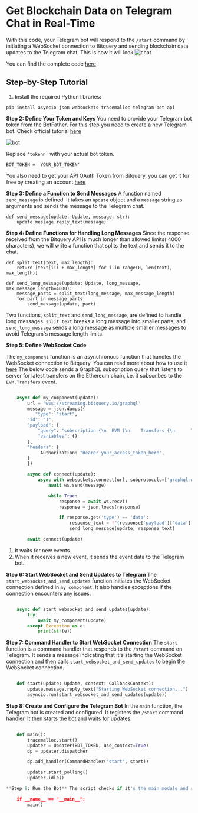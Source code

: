 # Get Blockchain Data on Telegram Chat in Real-Time

With this code, your Telegram bot will respond to the `/start` command by initiating a WebSocket connection to Bitquery and sending blockchain data updates to the Telegram chat.
This is how it will look ![chat](/img/ApplicationExamples/telegram_bot.gif)

You can find the complete code [here](https://github.com/divyasshree-BQ/telegram-bot/blob/main/getTransfer_WS.py)

## Step-by-Step Tutorial

1.  Install the required Python libraries:

```
pip install asyncio json websockets tracemalloc telegram-bot-api
```

**Step 2: Define Your Token and Keys** You need to provide your Telegram bot token from the BotFather. For this step you need to create a new Telegram bot. Check official tutorial [here](https://core.telegram.org/bots/tutorial)

![bot](/img/ApplicationExamples/telegram_bot.png)

Replace `'tokenn'` with your actual bot token.

    BOT_TOKEN = 'YOUR_BOT_TOKEN'

You also need to get your API OAuth Token from Bitquery, you can get it for free by creating an account [here](https://account.bitquery.io/user/account)

**Step 3: Define a Function to Send Messages** A function named `send_message` is defined. It takes an `update` object and a `message` string as arguments and sends the message to the Telegram chat.

    def send_message(update: Update, message: str):
        update.message.reply_text(message)

**Step 4: Define Functions for Handling Long Messages**
Since the response received from the Bitquery API is much longer than allowed limits( 4000 characters), we will write a function that splits the text and sends it to the chat.

```
def split_text(text, max_length):
    return [text[i:i + max_length] for i in range(0, len(text), max_length)]

def send_long_message(update: Update, long_message, max_message_length=4000):
    message_parts = split_text(long_message, max_message_length)
    for part in message_parts:
        send_message(update, part)

```

Two functions, `split_text` and `send_long_message`, are defined to handle long messages. `split_text` breaks a long message into smaller parts, and `send_long_message` sends a long message as multiple smaller messages to avoid Telegram's message length limits.

**Step 5: Define WebSocket Code**

The `my_component` function is an asynchronous function that handles the WebSocket connection to Bitquery. You can read more about how to use it [here](https://docs.bitquery.io/docs/start/websocket/)
The below code sends a GraphQL subscription query that listens to server for latest transfers on the Ethereum chain, i.e. it subscribes to the `EVM.Transfers` event.

```python

    async def my_component(update):
        url = 'wss://streaming.bitquery.io/graphql'
        message = json.dumps({
           "type": "start",
        "id": "1",
        "payload": {
            "query": "subscription {\n  EVM {\n    Transfers {\n      Transfer {\n        Amount\n        __typename\n        Currency {\n          __typename\n          Symbol\n        }\n      }\n    }\n  }\n}",
            "variables": {}
        },
        "headers": {
             Authorization: "Bearer your_access_token_here",
        }
        })

        async def connect(update):
            async with websockets.connect(url, subprotocols=['graphql-ws']) as ws:
                await ws.send(message)

                while True:
                    response = await ws.recv()
                    response = json.loads(response)

                    if response.get('type') == 'data':
                        response_text = f"{response['payload']['data']['EVM']['Transfers']}"
                        send_long_message(update, response_text)

        await connect(update)

```

1.  It waits for new events.
2.  When it receives a new event, it sends the event data to the Telegram bot.

**Step 6: Start WebSocket and Send Updates to Telegram** The `start_websocket_and_send_updates` function initiates the WebSocket connection defined in `my_component`. It also handles exceptions if the connection encounters any issues.

```python

    async def start_websocket_and_send_updates(update):
        try:
            await my_component(update)
        except Exception as e:
            print(str(e))

```

**Step 7: Command Handler to Start WebSocket Connection** The `start` function is a command handler that responds to the `/start` command on Telegram. It sends a message indicating that it's starting the WebSocket connection and then calls `start_websocket_and_send_updates` to begin the WebSocket connection.

```python

    def start(update: Update, context: CallbackContext):
        update.message.reply_text("Starting WebSocket connection...")
        asyncio.run(start_websocket_and_send_updates(update))


```

**Step 8: Create and Configure the Telegram Bot** In the `main` function, the Telegram bot is created and configured. It registers the `/start` command handler. It then starts the bot and waits for updates.

```python

    def main():
        tracemalloc.start()
        updater = Updater(BOT_TOKEN, use_context=True)
        dp = updater.dispatcher

        dp.add_handler(CommandHandler("start", start))

        updater.start_polling()
        updater.idle()

**Step 9: Run the Bot** The script checks if it's the main module and starts the bot.

    if __name__ == "__main__":
        main()

```

